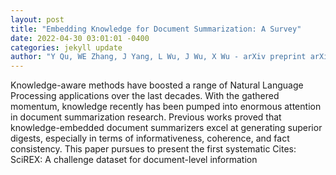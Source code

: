 ```yaml
--- 
layout: post 
title: "Embedding Knowledge for Document Summarization: A Survey" 
date: 2022-04-30 03:01:01 -0400 
categories: jekyll update 
author: "Y Qu, WE Zhang, J Yang, L Wu, J Wu, X Wu - arXiv preprint arXiv:2204.11190, 2022" 
--- 
```

Knowledge-aware methods have boosted a range of Natural Language Processing applications over the last decades. With the gathered momentum, knowledge recently has been pumped into enormous attention in document summarization research. Previous works proved that knowledge-embedded document summarizers excel at generating superior digests, especially in terms of informativeness, coherence, and fact consistency. This paper pursues to present the first systematic Cites: SciREX: A challenge dataset for document-level information